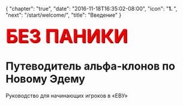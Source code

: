{
  "chapter": "true",
  "date": "2016-11-18T16:35:02-08:00",
  "icon": "<b>1. </b>",
  "next": "/start/welcome/",
  "title": "Введение"
}

### <span style="color:#e00;font-weight:bold;font-size:300%;text-shadow:2px 2px #a00;line-height:100%;">БЕЗ ПАНИКИ</span>

# Путеводитель aльфа-клонов по Новому Эдему

Руководство для начинающих игроков в «ЕВУ»
